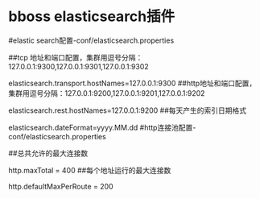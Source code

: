 # bboss elasticsearch插件

#elastic search配置-conf/elasticsearch.properties

##tcp 地址和端口配置，集群用逗号分隔：127.0.0.1:9300,127.0.0.1:9301,127.0.0.1:9302

elasticsearch.transport.hostNames=127.0.0.1:9300
##http地址和端口配置，集群用逗号分隔：127.0.0.1:9200,127.0.0.1:9201,127.0.0.1:9202

elasticsearch.rest.hostNames=127.0.0.1:9200
##每天产生的索引日期格式

elasticsearch.dateFormat=yyyy.MM.dd
#http连接池配置-conf/elasticsearch.properties

##总共允许的最大连接数

http.maxTotal = 400
##每个地址运行的最大连接数

http.defaultMaxPerRoute = 200

